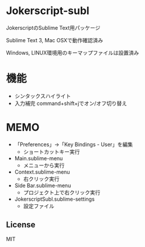 # Jokerscript-subl

JokerscriptのSublime Text用パッケージ

Sublime Text 3, Mac OSXで動作確認済み

Windows, LINUX環境用のキーマップファイルは設置済み

# 機能

- シンタックスハイライト
- 入力補完
	command+shift+jでオン/オフ切り替え

# MEMO
- 「Preferences」→「Key Bindings - User」を編集
	- ショートカットキー実行
- Main.sublime-menu
	- メニューから実行
- Context.sublime-menu
	- 右クリック実行
- Side Bar.sublime-menu
	- プロジェクト上で右クリック実行
- JokerscriptSubl.sublime-settings
	- 設定ファイル

## License

MIT